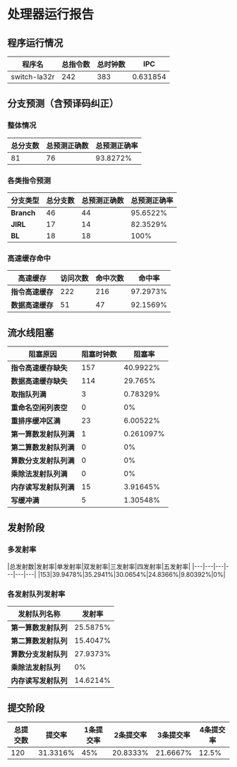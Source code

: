 # 处理器运行报告
## 程序运行情况
|程序名|总指令数|总时钟数|IPC|
|---|---|---|---|
|switch-la32r|242|383|0.631854|

## 分支预测（含预译码纠正）
### 整体情况
|总分支数|总预测正确数|总预测正确率|
|---|---|---|
|81|76|93.8272%|

### 各类指令预测
|分支类型|总分支数|总预测正确数|总预测正确率|
|---|---|---|---|
|**Branch**| 46 | 44 | 95.6522%|
|**JIRL**| 17 | 14 | 82.3529%|
|**BL**| 18 | 18 | 100%|

### 高速缓存命中
|高速缓存|访问次数|命中次数|命中率|
|---|---|---|---|
|**指令高速缓存**| 222 | 216 | 97.2973%|
|**数据高速缓存**| 51 | 47 | 92.1569%|
## 流水线阻塞
|阻塞原因|阻塞时钟数|阻塞率|
|---|---|---|
|**指令高速缓存缺失**| 157 | 40.9922%|
|**数据高速缓存缺失**| 114 | 29.765%|
|**取指队列满**| 3 | 0.78329%|
|**重命名空闲列表空**|0 | 0%|
|**重排序缓冲区满**|23 | 6.00522%|
|**第一算数发射队列满**|1 | 0.261097%|
|**第二算数发射队列满**|0 | 0%|
|**算数分支发射队列满**|0 | 0%|
|**乘除法发射队列满**|0 | 0%|
|**内存读写发射队列满**|15 | 3.91645%|
|**写缓冲满**|5 | 1.30548%|

## 发射阶段
### 多发射率
|总发射数|发射率|单发射率|双发射率|三发射率|四发射率|五发射率|
|---|---|---|---|---|---|
|153|39.9478%|35.2941%|30.0654%|24.8366%|9.80392%|0%|

### 各发射队列发射率
|发射队列名称|发射率|
|---|---|
|**第一算数发射队列**|25.5875%|
|**第二算数发射队列**|15.4047%|
|**算数分支发射队列**|27.9373%|
|**乘除法发射队列**|0%|
|**内存读写发射队列**|14.6214%|

## 提交阶段
|总提交数|提交率|1条提交率|2条提交率|3条提交率|4条提交率|
|---|---|---|---|---|---|
|120|31.3316%|45%|20.8333%|21.6667%|12.5%|
